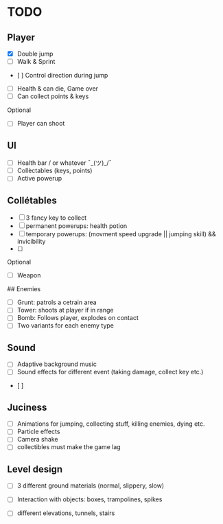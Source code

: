 # TODO

## Player

- [x] Double jump
- [ ] Walk & Sprint
- [ ] Control direction during jump
- [ ] Health & can die, Game over
- [ ] Can collect points & keys

Optional
- [ ] Player can shoot

## UI

- [ ] Health bar / or whatever ¯\_(ツ)_/¯
- [ ] Collèctables (keys, points)
- [ ] Active powerup

## Collétables

- [ ] 3 fancy key to collect
- [ ] permanent powerups: health potion
- [ ] temporary powerups: (movment speed upgrade || jumping skill) && invicibility
- [ ] 

Optional
- [ ] Weapon

## Enemies

- [ ] Grunt: patrols a cetrain area
- [ ] Tower: shoots at player if in range
- [ ] Bomb: Follows player, explodes on contact
- [ ] Two variants for each enemy type

## Sound

- [ ] Adaptive background music
- [ ] Sound effects for different event (taking damage, collect key etc.)
- [ ] 

## Juciness

- [ ] Animations for jumping, collecting stuff, killing enemies, dying etc.
- [ ] Particle effects
- [ ] Camera shake
- [ ] collectibles must make the game lag

## Level design

- [ ] 3 different ground materials (normal, slippery, slow)
- [ ] Interaction with objects: boxes, trampolines, spikes
- [ ] different elevations, tunnels, stairs

